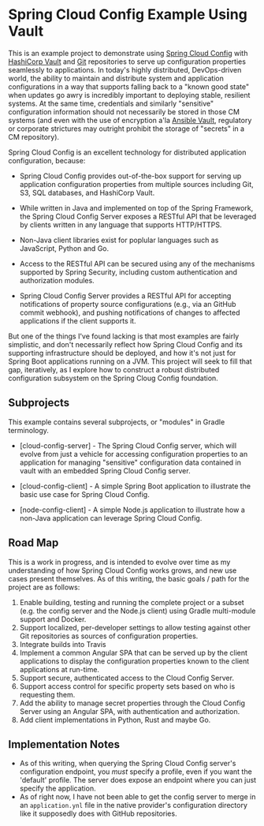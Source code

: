 # Spring Cloud Config Example Using Vault

This is an example project to demonstrate using
[Spring Cloud Config](https://cloud.spring.io/spring-cloud-config/) with
[HashiCorp Vault](https://www.vaultproject.io/) and [Git](https://git-scm.com/)
repositories to serve up configuration properties seamlessly to applications.
In today's highly distributed, DevOps-driven world, the ability to maintain
and distribute system and application configurations in a way that supports
falling back to a "known good state" when updates go awry is incredibly
important to deploying stable, resilient systems. At the same time, credentials
and similarly "sensitive" configuration information should not necessarily be
stored in those CM systems (and even with the use of encryption a'la
[Ansible Vault](https://docs.ansible.com/ansible/latest/user_guide/vault.html),
regulatory or corporate strictures may outright prohibit the storage of
"secrets" in a CM repository).

Spring Cloud Config is an excellent technology for distributed application
configuration, because:

* Spring Cloud Config provides out-of-the-box support for serving up application
configuration properties from multiple sources including Git, S3, SQL databases,
and HashiCorp Vault.

* While written in Java and implemented on top of the Spring Framework, the
Spring Cloud Config Server exposes a RESTful API that be leveraged by clients
written in any language that supports HTTP/HTTPS.

* Non-Java client libraries exist for poplular languages such as JavaScript,
Python and Go.

* Access to the RESTful API can be secured using any of the mechanisms supported
by Spring Security, including custom authentication and authorization modules.

* Spring Cloud Config Server provides a RESTful API for accepting notifications
of property source configurations (e.g., via an GitHub commit webhook), and pushing
notifications of changes to affected applications if the client supports it.

But one of the things I've found lacking is that most examples are fairly
simplistic, and don't necessarily reflect how Spring Cloud Config and its
supporting infrastructure should be deployed, and how it's not just for
Spring Boot applications running on a JVM. This project will seek to fill
that gap, iteratively, as I explore how to construct a robust distributed
configuration subsystem on the Spring Cloug Config foundation.

## Subprojects

This example contains several subprojects, or "modules" in Gradle terminology.

* [cloud-config-server] - The Spring Cloud Config server, which will evolve from
just a vehicle for accessing configuration properties to an application for
managing "sensitive" configuration data contained in vault with an embedded
Spring Cloud Config server.

* [cloud-config-client] - A simple Spring Boot application to illustrate the
basic use case for Spring Cloud Config.

* [node-config-client] - A simple Node.js application to illustrate how a
non-Java application can leverage Spring Cloud Config.

## Road Map

This is a work in progress, and is intended to evolve over time as my understanding
of how Spring Cloud Config works grows, and new use cases present themselves. As of
this writing, the basic goals / path for the project are as follows:

1. Enable building, testing and running the complete project or a subset (e.g.
the config server and the Node.js client) using Gradle multi-module support and
Docker.
1. Support localized, per-developer settings to allow testing against other Git
repositories as sources of configuration properties.
1. Integrate builds into Travis
1. Implement a common Angular SPA that can be served up by the client applications
to display the configuration properties known to the client applications at run-time.
1. Support secure, authenticated access to the Cloud Config Server.
1. Support access control for specific property sets based on who is requesting them.
1. Add the ability to manage secret properties through the Cloud Config Server
using an Angular SPA, with authentication and authorization.
1. Add client implementations in Python, Rust and maybe Go.

## Implementation Notes

* As of this writing, when querying the Spring Cloud Config server's configuration
endpoint, you _must_ specify a profile, even if you want the 'default' profile. The
server does expose an endpoint where you can just specify the application.
* As of right now, I have not been able to get the config server to merge in an
`application.ynl` file in the native provider's configuration directory like it
supposedly does with GitHub repositories.